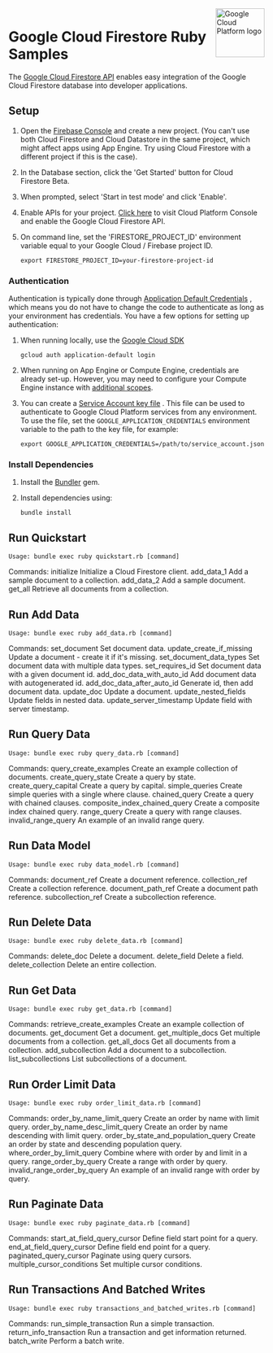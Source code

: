 <img src="https://avatars2.githubusercontent.com/u/2810941?v=3&s=96" alt="Google Cloud Platform logo" title="Google Cloud Platform" align="right" height="96" width="96"/>

# Google Cloud Firestore Ruby Samples

The [Google Cloud Firestore API](https://cloud.google.com/firestore/)
enables easy integration of the Google Cloud Firestore database into
developer applications.

## Setup

1. Open the [Firebase Console](https://console.firebase.google.com/) and create a new project. (You can't use both Cloud Firestore and Cloud Datastore in the same project, which might affect apps using App Engine. Try using Cloud Firestore with a different project if this is the case).

1. In the Database section, click the 'Get Started' button for Cloud Firestore Beta.

1. When prompted, select 'Start in test mode' and click 'Enable'.

1. Enable APIs for your project. [Click here](https://console.cloud.google.com/flows/enableapi?apiid=firestore.googleapis.com&showconfirmation=true) to visit Cloud Platform Console and enable the Google Cloud Firestore API.

1. On command line, set the 'FIRESTORE_PROJECT_ID' environment variable equal to your Google Cloud / Firebase project ID.

    `export FIRESTORE_PROJECT_ID=your-firestore-project-id`

### Authentication

Authentication is typically done through [Application Default Credentials](https://cloud.google.com/docs/authentication#getting_credentials_for_server-centric_flow)
, which means you do not have to change the code to authenticate as long as your
environment has credentials. You have a few options for setting up
authentication:

1. When running locally, use the [Google Cloud SDK](https://cloud.google.com/sdk/)

    `gcloud auth application-default login`

1. When running on App Engine or Compute Engine, credentials are already set-up.
However, you may need to configure your Compute Engine instance with
[additional scopes](https://cloud.google.com/compute/docs/authentication#using).

1. You can create a [Service Account key file](https://cloud.google.com/docs/authentication#service_accounts)
. This file can be used to authenticate to Google Cloud Platform services from
any environment. To use the file, set the `GOOGLE_APPLICATION_CREDENTIALS`
environment variable to the path to the key file, for example:

    `export GOOGLE_APPLICATION_CREDENTIALS=/path/to/service_account.json`

### Install Dependencies

1. Install the [Bundler](http://bundler.io/) gem.

1. Install dependencies using:

    `bundle install`

## Run Quickstart

    Usage: bundle exec ruby quickstart.rb [command]

Commands:
  initialize  Initialize a Cloud Firestore client.
  add_data_1  Add a sample document to a collection.
  add_data_2  Add a sample document.
  get_all     Retrieve all documents from a collection.

## Run Add Data

    Usage: bundle exec ruby add_data.rb [command]

Commands:
  set_document                Set document data.
  update_create_if_missing    Update a document - create it if it's missing.
  set_document_data_types     Set document data with multiple data types.
  set_requires_id             Set document data with a given document id.
  add_doc_data_with_auto_id   Add document data with autogenerated id.
  add_doc_data_after_auto_id  Generate id, then add document data.
  update_doc                  Update a document.
  update_nested_fields        Update fields in nested data.
  update_server_timestamp     Update field with server timestamp.

## Run Query Data

    Usage: bundle exec ruby query_data.rb [command]

Commands:
  query_create_examples          Create an example collection of documents.
  create_query_state             Create a query by state.
  create_query_capital           Create a query by capital.
  simple_queries                 Create simple queries with a single where clause.
  chained_query                  Create a query with chained clauses.
  composite_index_chained_query  Create a composite index chained query.
  range_query                    Create a query with range clauses.
  invalid_range_query            An example of an invalid range query.

## Run Data Model

    Usage: bundle exec ruby data_model.rb [command]

Commands:
  document_ref       Create a document reference.
  collection_ref     Create a collection reference.
  document_path_ref  Create a document path reference.
  subcollection_ref  Create a subcollection reference.

## Run Delete Data

    Usage: bundle exec ruby delete_data.rb [command]

Commands:
  delete_doc         Delete a document.
  delete_field       Delete a field.
  delete_collection  Delete an entire collection.

## Run Get Data

    Usage: bundle exec ruby get_data.rb [command]

Commands:
  retrieve_create_examples  Create an example collection of documents.
  get_document              Get a document.
  get_multiple_docs         Get multiple documents from a collection.
  get_all_docs              Get all documents from a collection.
  add_subcollection         Add a document to a subcollection.
  list_subcollections       List subcollections of a document.

## Run Order Limit Data

    Usage: bundle exec ruby order_limit_data.rb [command]

Commands:
  order_by_name_limit_query            Create an order by name with limit query.
  order_by_name_desc_limit_query       Create an order by name descending with limit query.
  order_by_state_and_population_query  Create an order by state and descending population query.
  where_order_by_limit_query           Combine where with order by and limit in a query.
  range_order_by_query                 Create a range with order by query.
  invalid_range_order_by_query         An example of an invalid range with order by query.

## Run Paginate Data

    Usage: bundle exec ruby paginate_data.rb [command]

Commands:
  start_at_field_query_cursor  Define field start point for a query.
  end_at_field_query_cursor    Define field end point for a query.
  paginated_query_cursor       Paginate using query cursors.
  multiple_cursor_conditions   Set multiple cursor conditions.

## Run Transactions And Batched Writes

    Usage: bundle exec ruby transactions_and_batched_writes.rb [command]

Commands:
  run_simple_transaction   Run a simple transaction.
  return_info_transaction  Run a transaction and get information returned.
  batch_write              Perform a batch write.